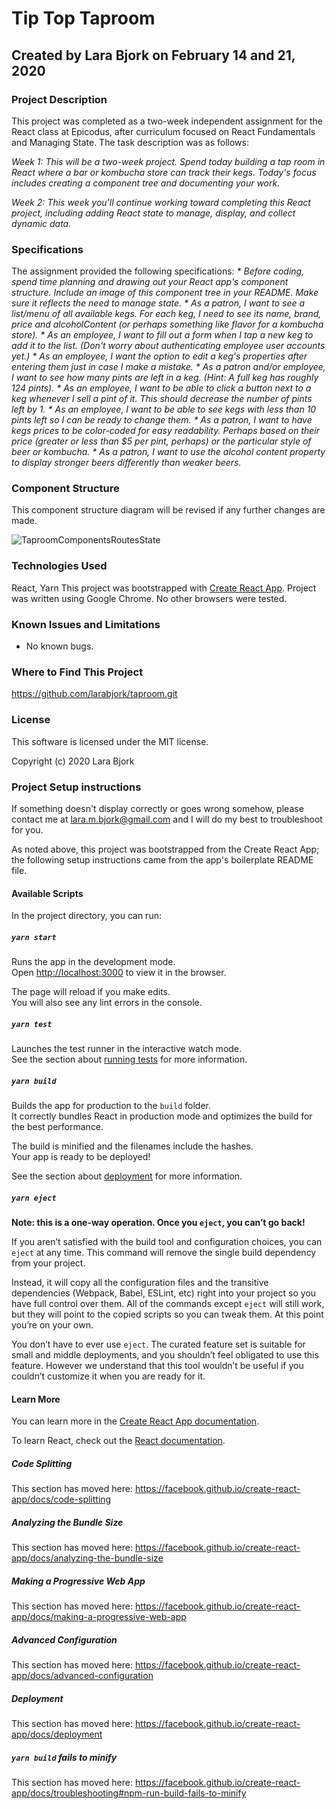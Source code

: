 # Tip Top Taproom
## Created by Lara Bjork on February 14 and 21, 2020
### Project Description

This project was completed as a two-week independent assignment for the React class at Epicodus, after curriculum focused on React Fundamentals and Managing State. The task description was as follows:

_Week 1: This will be a two-week project. Spend today building a tap room in React where a bar or kombucha store can track their kegs. Today's focus includes creating a component tree and documenting your work._

_Week 2: This week you'll continue working toward completing this React project, including adding React state to manage, display, and collect dynamic data._

### Specifications
The assignment provided the following specifications:
_* Before coding, spend time planning and drawing out your React app's component structure. Include an image of this component tree in your README. Make sure it reflects the need to manage state._
_* As a patron, I want to see a list/menu of all available kegs. For each keg, I need to see its name, brand, price and alcoholContent (or perhaps something like flavor for a kombucha store)._
_* As an employee, I want to fill out a form when I tap a new keg to add it to the list. (Don't worry about authenticating employee user accounts yet.)_
_* As an employee, I want the option to edit a keg's properties after entering them just in case I make a mistake._
_* As a patron and/or employee, I want to see how many pints are left in a keg. (Hint: A full keg has roughly 124 pints)._
_* As an employee, I want to be able to click a button next to a keg whenever I sell a pint of it. This should decrease the number of pints left by 1._
_* As an employee, I want to be able to see kegs with less than 10 pints left so I can be ready to change them._
_* As a patron, I want to have kegs prices to be color-coded for easy readability. Perhaps based on their price (greater or less than $5 per pint, perhaps) or the particular style of beer or kombucha._
_* As a patron, I want to use the alcohol content property to display stronger beers differently than weaker beers._

### Component Structure
This component structure diagram will be revised if any further changes are made.

![TaproomComponentsRoutesState](/TaproomComponentsRoutesState.jpg)

### Technologies Used
React, Yarn
This project was bootstrapped with [Create React App](https://github.com/facebook/create-react-app).
Project was written using Google Chrome. No other browsers were tested.

### Known Issues and Limitations
* No known bugs.

### Where to Find This Project
https://github.com/larabjork/taproom.git

### License
This software is licensed under the MIT license.

Copyright (c) 2020 Lara Bjork

### Project Setup instructions
If something doesn't display correctly or goes wrong somehow, please contact me at <lara.m.bjork@gmail.com> and I will do my best to troubleshoot for you.

As noted above, this project was bootstrapped from the Create React App; the following setup instructions came from the app's boilerplate README file.
#### Available Scripts

In the project directory, you can run:

##### `yarn start`

Runs the app in the development mode.<br />
Open [http://localhost:3000](http://localhost:3000) to view it in the browser.

The page will reload if you make edits.<br />
You will also see any lint errors in the console.

##### `yarn test`

Launches the test runner in the interactive watch mode.<br />
See the section about [running tests](https://facebook.github.io/create-react-app/docs/running-tests) for more information.

##### `yarn build`

Builds the app for production to the `build` folder.<br />
It correctly bundles React in production mode and optimizes the build for the best performance.

The build is minified and the filenames include the hashes.<br />
Your app is ready to be deployed!

See the section about [deployment](https://facebook.github.io/create-react-app/docs/deployment) for more information.

##### `yarn eject`

**Note: this is a one-way operation. Once you `eject`, you can’t go back!**

If you aren’t satisfied with the build tool and configuration choices, you can `eject` at any time. This command will remove the single build dependency from your project.

Instead, it will copy all the configuration files and the transitive dependencies (Webpack, Babel, ESLint, etc) right into your project so you have full control over them. All of the commands except `eject` will still work, but they will point to the copied scripts so you can tweak them. At this point you’re on your own.

You don’t have to ever use `eject`. The curated feature set is suitable for small and middle deployments, and you shouldn’t feel obligated to use this feature. However we understand that this tool wouldn’t be useful if you couldn’t customize it when you are ready for it.

#### Learn More

You can learn more in the [Create React App documentation](https://facebook.github.io/create-react-app/docs/getting-started).

To learn React, check out the [React documentation](https://reactjs.org/).

##### Code Splitting

This section has moved here: https://facebook.github.io/create-react-app/docs/code-splitting

##### Analyzing the Bundle Size

This section has moved here: https://facebook.github.io/create-react-app/docs/analyzing-the-bundle-size

##### Making a Progressive Web App

This section has moved here: https://facebook.github.io/create-react-app/docs/making-a-progressive-web-app

##### Advanced Configuration

This section has moved here: https://facebook.github.io/create-react-app/docs/advanced-configuration

##### Deployment

This section has moved here: https://facebook.github.io/create-react-app/docs/deployment

##### `yarn build` fails to minify

This section has moved here: https://facebook.github.io/create-react-app/docs/troubleshooting#npm-run-build-fails-to-minify
